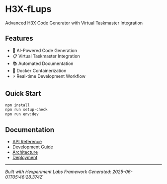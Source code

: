 # H3X-fLups

Advanced H3X Code Generator with Virtual Taskmaster Integration

## Features

- 🤖 AI-Powered Code Generation
- 📋 Virtual Taskmaster Integration  
- 📚 Automated Documentation
- 🐳 Docker Containerization
- ⚡ Real-time Development Workflow

## Quick Start

```bash
npm install
npm run setup-check
npm run env:dev
```

## Documentation

- [API Reference](docs/API_REFERENCE.md)
- [Development Guide](docs/DEVELOPMENT_GUIDE.md)
- [Architecture](docs/ARCHITECTURE.md)
- [Deployment](docs/DEPLOYMENT.md)

---

*Built with Hexperiment Labs Framework*
*Generated: 2025-06-01T05:46:28.374Z*
